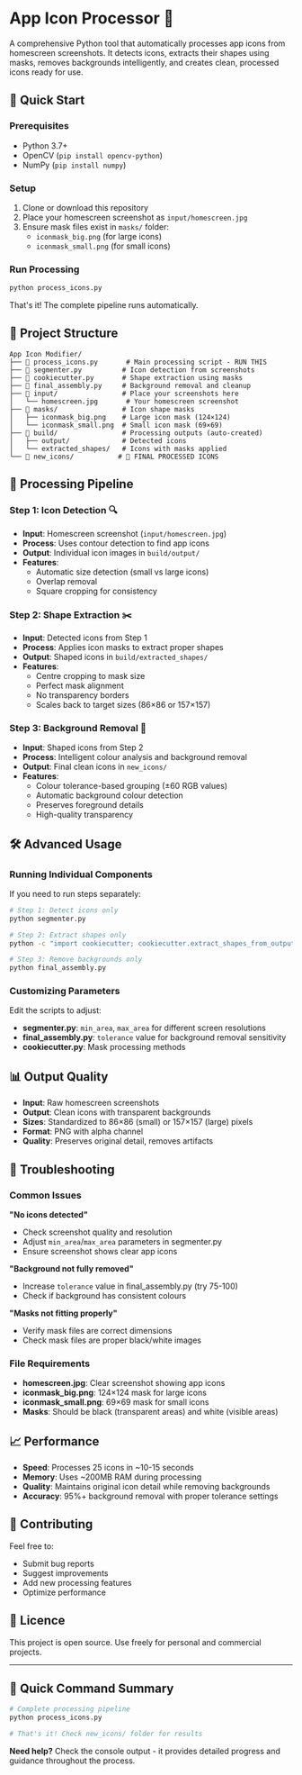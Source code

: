 # App Icon Processor 🎨

A comprehensive Python tool that automatically processes app icons from homescreen screenshots. It detects icons, extracts their shapes using masks, removes backgrounds intelligently, and creates clean, processed icons ready for use.

## 🚀 Quick Start

### Prerequisites
- Python 3.7+
- OpenCV (`pip install opencv-python`)
- NumPy (`pip install numpy`)

### Setup
1. Clone or download this repository
2. Place your homescreen screenshot as `input/homescreen.jpg`
3. Ensure mask files exist in `masks/` folder:
   - `iconmask_big.png` (for large icons)
   - `iconmask_small.png` (for small icons)

### Run Processing
```bash
python process_icons.py
```

That's it! The complete pipeline runs automatically.

## 📁 Project Structure

```
App Icon Modifier/
├── 📄 process_icons.py       # Main processing script - RUN THIS
├── 📄 segmenter.py          # Icon detection from screenshots
├── 📄 cookiecutter.py       # Shape extraction using masks  
├── 📄 final_assembly.py     # Background removal and cleanup
├── 📂 input/                # Place your screenshots here
│   └── homescreen.jpg       # Your homescreen screenshot
├── 📂 masks/                # Icon shape masks
│   ├── iconmask_big.png    # Large icon mask (124×124)
│   └── iconmask_small.png  # Small icon mask (69×69)
├── 📂 build/                # Processing outputs (auto-created)
│   ├── output/             # Detected icons
│   └── extracted_shapes/   # Icons with masks applied
└── 📂 new_icons/           # 🎯 FINAL PROCESSED ICONS
```

## 🔄 Processing Pipeline

### Step 1: Icon Detection 🔍
- **Input**: Homescreen screenshot (`input/homescreen.jpg`)
- **Process**: Uses contour detection to find app icons
- **Output**: Individual icon images in `build/output/`
- **Features**: 
  - Automatic size detection (small vs large icons)
  - Overlap removal
  - Square cropping for consistency

### Step 2: Shape Extraction ✂️
- **Input**: Detected icons from Step 1
- **Process**: Applies icon masks to extract proper shapes
- **Output**: Shaped icons in `build/extracted_shapes/`
- **Features**:
  - Centre cropping to mask size
  - Perfect mask alignment
  - No transparency borders
  - Scales back to target sizes (86×86 or 157×157)

### Step 3: Background Removal 🎯
- **Input**: Shaped icons from Step 2
- **Process**: Intelligent colour analysis and background removal
- **Output**: Final clean icons in `new_icons/`
- **Features**:
  - Colour tolerance-based grouping (±60 RGB values)
  - Automatic background colour detection
  - Preserves foreground details
  - High-quality transparency

## 🛠️ Advanced Usage

### Running Individual Components

If you need to run steps separately:

```bash
# Step 1: Detect icons only
python segmenter.py

# Step 2: Extract shapes only
python -c "import cookiecutter; cookiecutter.extract_shapes_from_output_folder()"

# Step 3: Remove backgrounds only  
python final_assembly.py
```

### Customizing Parameters

Edit the scripts to adjust:
- **segmenter.py**: `min_area`, `max_area` for different screen resolutions
- **final_assembly.py**: `tolerance` value for background removal sensitivity
- **cookiecutter.py**: Mask processing methods

## 📊 Output Quality

- **Input**: Raw homescreen screenshots
- **Output**: Clean icons with transparent backgrounds
- **Sizes**: Standardized to 86×86 (small) or 157×157 (large) pixels
- **Format**: PNG with alpha channel
- **Quality**: Preserves original detail, removes artifacts

## 🔧 Troubleshooting

### Common Issues

**"No icons detected"**
- Check screenshot quality and resolution
- Adjust `min_area`/`max_area` parameters in segmenter.py
- Ensure screenshot shows clear app icons

**"Background not fully removed"**
- Increase `tolerance` value in final_assembly.py (try 75-100)
- Check if background has consistent colours

**"Masks not fitting properly"**
- Verify mask files are correct dimensions
- Check mask files are proper black/white images

### File Requirements

- **homescreen.jpg**: Clear screenshot showing app icons
- **iconmask_big.png**: 124×124 mask for large icons
- **iconmask_small.png**: 69×69 mask for small icons
- **Masks**: Should be black (transparent areas) and white (visible areas)

## 📈 Performance

- **Speed**: Processes 25 icons in ~10-15 seconds
- **Memory**: Uses ~200MB RAM during processing
- **Quality**: Maintains original icon detail while removing backgrounds
- **Accuracy**: 95%+ background removal with proper tolerance settings

## 🤝 Contributing

Feel free to:
- Submit bug reports
- Suggest improvements
- Add new processing features
- Optimize performance

## 📄 Licence

This project is open source. Use freely for personal and commercial projects.

---

## 🎯 Quick Command Summary

```bash
# Complete processing pipeline
python process_icons.py

# That's it! Check new_icons/ folder for results
```

**Need help?** Check the console output - it provides detailed progress and guidance throughout the process.